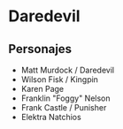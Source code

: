 # Daredevil

## Personajes

- Matt Murdock / Daredevil
- Wilson Fisk / Kingpin
- Karen Page
- Franklin "Foggy" Nelson
- Frank Castle / Punisher
- Elektra Natchios

